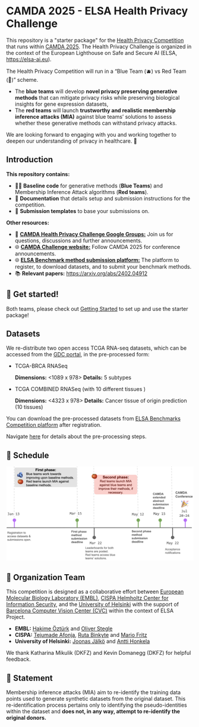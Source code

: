 # CAMDA 2025 - ELSA Health Privacy Challenge

This repository is a "starter package" for the [Health Privacy Competition](https://benchmarks.elsa-ai.eu/?ch=4&com=introduction) that runs within [CAMDA 2025](). The  Health Privacy Challenge is organized in the context of the European Lighthouse on Safe and Secure AI (ELSA, https://elsa-ai.eu). 

The Health Privacy Competition  will run in a “Blue Team (🫐)  vs Red Team (🍅)” scheme. 
-  The **blue teams** will develop **novel privacy preserving generative methods** that can mitigate privacy risks while preserving biological insights for gene expression datasets,
- The **red teams** will launch **trustworthy and realistic membership inference attacks (MIA)** against blue teams’ solutions to assess whether these generative methods can withstand privacy attacks. 

We are looking forward to engaging with you and working together to deepen our understanding of privacy in healthcare. :hugs: 

## Introduction  

**This repository contains:**

- :woman_technologist: **Baseline code** for generative methods (**Blue Teams**) and  Membership Inference Attack algorithms  (**Red teams**).
- :memo: **Documentation** that details setup and submission instructions for the competition. 
- :paperclip: **Submission templates** to base your submissions on. 

**Other resources:**

- :speech_balloon: **[CAMDA Health Privacy Challenge Google Groups:](https://groups.google.com/g/camda-health-privacy-challenge)** Join us for questions, discussions and further announcements. 
- :globe_with_meridians: **[CAMDA Challenge website:]()** Follow CAMDA 2025 for conference announcements. 
- :globe_with_meridians: **[ELSA Benchmark method submission platform:](https://benchmarks.elsa-ai.eu/?ch=4)** The platform to register, to download datasets, and to submit your benchmark methods. 
- :books: **Relevant papers:** https://arxiv.org/abs/2402.04912 

## :roller_coaster: Get started!  

Both teams, please check out [Getting Started](/experiments/) to set up and use the starter package!


## Datasets 

We re-distribute two open access TCGA RNA-seq datasets, which can be accessed from the [GDC portal](https://gdc.cancer.gov), in the pre-processed form:

- TCGA-BRCA RNASeq 

    **Dimensions:** <1089 x 978> <individuals x landmark genes>
    **Details:** 5 subtypes

- TCGA COMBINED RNASeq (with 10 different tissues )

    **Dimensions:** <4323 x 978> <individuals x landmark genes>
    **Details:** Cancer tissue of origin prediction (10 tissues)


You can download the pre-processed datasets from [ELSA Benchmarks Competition platform](https://benchmarks.elsa-ai.eu/?ch=4&com=introduction) after registration. 

Navigate [here](/data/) for details about the pre-processing steps. 

<!-- comment 
## :chart_with_upwards_trend: Evaluation

The teams with the best solutions will be determined based on multiple criteria, including,

- :dart: leaderboard ranking, 
- :bulb: novelty of methods, 
- :seedling: generation of novel privacy preservation insights for biology. 

We strongly encourage the participants to submit their CAMDA extended abstracts for evaluation **even if they might not have high rankings on the leaderboards.** 

The winners will be  invited to present their methods at the CAMDA Conference at ISMB 2025 in Liverpool. Travel fellowships will be available for the selected teams sponsored by ELSA (https://elsa-ai.eu). 
-->


##  :date: Schedule 

![Timeline](timeline.png)

<!-- 
**:round_pushpin: January 13: Submissions open.** 
- Both teams, please first register through ELSA Benchmarks Platform to download the datasets. We recommend you to register using an organizational email if possible. 
- To be considered as successfully participating in the competition:
    - Both teams must submit a CAMDA extended abstract.
    - Blue teams must have one benchmark method submission by the first phase deadline. 
    - Red teams must have two benchmark method submissions by the first and second phase deadlines, respectively. 

Red teams must have two benchmark method submissions by the first and second phase deadlines, respectively. 
- Please make sure to adhere to the guideline closely to avoid invalidating your submission.

**:round_pushpin: March 15: First phase deadline, method submission for both teams.**
- **Blue teams** must complete their first and final benchmark method submission as detailed in the [🫐 Blue Team homepage](/experiments/blue_team/README.md). 
- **Red teams** must complete their first benchmark method submissions as detailed in the [🍅 Red Team homepage](/experiments/red_team/README.md). 

**:round_pushpin: March 22: Leaderboard announcement.**
- Leaderboards for both teams is announced based on the first phase results. 
- A set of blue team solutions, selected based on leaderboard ranking and the novelty of the method, is shared with red teams, to be assessed in a membership inference attack.
- Red teams are granted access to download the synthetic data and white-box code provided by the selected blue teams.

**:round_pushpin: May 12: Second phase deadline, model submission for red teams.**
- Red teams must submit their second and final benchmark submissions in response to the blue teams' solutions.

**:round_pushpin: May 15: CAMDA extended abstract submission deadline for both teams.** 
- Both blue and red teams must submit their CAMDA extended abstract through ISMB submission system. These abstracts should describe the methods submitted through the benchmark submission system. 
-->

## :busts_in_silhouette: Organization Team  

This competition is designed as a collaborative effort between [European Molecular Biology Laboratory  (EMBL)](https://www.embl.org), [CISPA Helmholtz Center for Information Security](https://cispa.de/en), and the [University of Helsinki](https://www.helsinki.fi/en) with the support of [Barcelona Computer Vision Center (CVC)](https://www.cvc.uab.es) within the context of ELSA Project.  

- **EMBL:** [Hakime Öztürk](https://github.com/hkmztrk) and [Oliver Stegle](https://steglelab.org)
- **CISPA:** [Tejumade Afonja](https://github.com/tejuafonja), [Ruta Binkyte](https://github.com/RuSaBin) and [Mario Fritz](https://cispa.de/en/research/groups/fritz)
- **University of Helsinki:**  [Joonas Jälkö](https://researchportal.helsinki.fi/en/persons/joonas-jälkö/) and [Antti Honkela](https://www.cs.helsinki.fi/u/ahonkela/)

We thank Katharina Mikulik (DKFZ) and Kevin Domanegg (DKFZ) for helpful feedback. 

## :pushpin: Statement

Membership inference attacks (MIA) aim to re-identify the training data points used to generate synthetic datasets from the original dataset. This re-identification process pertains only to identifying the pseudo-identities within the dataset and **does not, in any way, attempt to re-identify the original donors.**